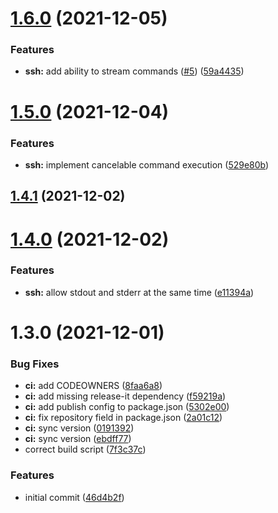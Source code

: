 # [1.6.0](https://github.com/ridenui/react-native-riden-ssh/compare/1.5.0...1.6.0) (2021-12-05)


### Features

* **ssh:** add ability to stream commands ([#5](https://github.com/ridenui/react-native-riden-ssh/issues/5)) ([59a4435](https://github.com/ridenui/react-native-riden-ssh/commit/59a443570ac7804d10a2461404ef0491147bad24))

# [1.5.0](https://github.com/ridenui/react-native-riden-ssh/compare/1.4.1...1.5.0) (2021-12-04)


### Features

* **ssh:** implement cancelable command execution ([529e80b](https://github.com/ridenui/react-native-riden-ssh/commit/529e80b70bd2a597e7352b4949def8b4858b6fec))

## [1.4.1](https://github.com/ridenui/react-native-riden-ssh/compare/1.4.0...1.4.1) (2021-12-02)

# [1.4.0](https://github.com/ridenui/react-native-riden-ssh/compare/1.3.0...1.4.0) (2021-12-02)


### Features

* **ssh:** allow stdout and stderr at the same time ([e11394a](https://github.com/ridenui/react-native-riden-ssh/commit/e11394a24a75cc34cd6b31ef3bcf2accc37596a0))

# 1.3.0 (2021-12-01)


### Bug Fixes

* **ci:** add CODEOWNERS ([8faa6a8](https://github.com/ridenui/react-native-riden-ssh/commit/8faa6a807a930734513f4055e4e6524c1bcb51b7))
* **ci:** add missing release-it dependency ([f59219a](https://github.com/ridenui/react-native-riden-ssh/commit/f59219a1c9cc8ac834030ea9544efaac3b3099fe))
* **ci:** add publish config to package.json ([5302e00](https://github.com/ridenui/react-native-riden-ssh/commit/5302e00ea836043613321609dcdbc9c5591fef54))
* **ci:** fix repository field in package.json ([2a01c12](https://github.com/ridenui/react-native-riden-ssh/commit/2a01c12944e5a71bc833e4123b33cabe4cc3f246))
* **ci:** sync version ([0191392](https://github.com/ridenui/react-native-riden-ssh/commit/019139242366739d9a438efdc9add3d5dc7944a4))
* **ci:** sync version ([ebdff77](https://github.com/ridenui/react-native-riden-ssh/commit/ebdff7722ae024c091b4b5f6352f038e568db9aa))
* correct build script ([7f3c37c](https://github.com/ridenui/react-native-riden-ssh/commit/7f3c37c4ca417f7227f31d3528ba54374f7a7307))


### Features

* initial commit ([46d4b2f](https://github.com/ridenui/react-native-riden-ssh/commit/46d4b2f2a41780499e1a9811922b9c04e937bf44))

